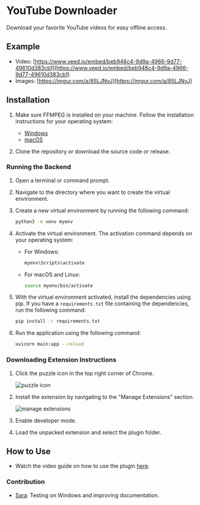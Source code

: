 # YouTube Downloader

Download your favorite YouTube videos for easy offline access.

## Example
- Video: [https://www.veed.io/embed/beb946c4-9d9a-4966-9d77-49610d383cb1](https://www.veed.io/embed/beb946c4-9d9a-4966-9d77-49610d383cb1)
- Images: [https://imgur.com/a/85LJNyJ](https://imgur.com/a/85LJNyJ)

## Installation

1. Make sure FFMPEG is installed on your machine. Follow the installation instructions for your operating system:
   - [Windows](https://www.wikihow.com/Install-FFmpeg-on-Windows)
   - [macOS](https://www.hostinger.com/tutorials/how-to-install-ffmpeg)

2. Clone the repository or download the source code or release.

### Running the Backend

1. Open a terminal or command prompt.

2. Navigate to the directory where you want to create the virtual environment.

3. Create a new virtual environment by running the following command:
   ```bash
   python3 -m venv myenv
   ```

4. Activate the virtual environment. The activation command depends on your operating system:
   - For Windows:
     ```bash
     myenv\Scripts\activate
     ```
   - For macOS and Linux:
     ```bash
     source myenv/bin/activate
     ```

5. With the virtual environment activated, install the dependencies using pip. If you have a `requirements.txt` file containing the dependencies, run the following command:
   ```bash
   pip install -r requirements.txt
   ```


6. Run the application using the following command:
   ```bash
   uvicorn main:app --reload
   ```

### Downloading Extension Instructions

1. Click the puzzle icon in the top right corner of Chrome.

   ![puzzle icon](https://github.com/CallumAS/youtube-downloader/assets/53473235/124efa9c-51b4-48d9-a701-3e84f716b7c9)

2. Install the extension by navigating to the "Manage Extensions" section.

   ![manage extensions](https://github.com/CallumAS/youtube-downloader/assets/53473235/62d0167b-9def-4dfd-bc09-54640674f705)

3. Enable developer mode.

4. Load the unpacked extension and select the plugin folder.

## How to Use

- Watch the video guide on how to use the plugin [here](https://www.veed.io/embed/beb946c4-9d9a-4966-9d77-49610d383cb1).


### Contribution

- [Sara](https://github.com/saranatour1): Testing on Windows and improving documentation.
